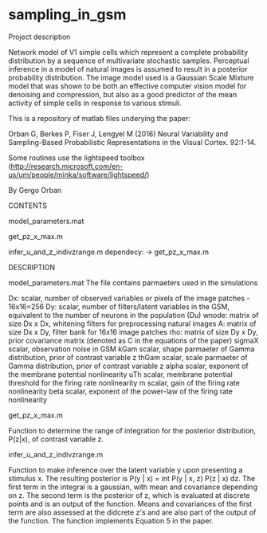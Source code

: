 # sampling_in_gsm
Project description

Network model of V1 simple cells which represent a complete probability distribution by a sequence of multivariate stochastic samples. Perceptual inference in a model of natural images is assumed to result in a posterior probability distribution. The image model used is a Gaussian Scale Mixture model that was shown to be both an effective computer vision model for denoising and compression, but also as a good predictor of the mean activity of simple cells in response to various stimuli.

This is a repository of matlab files underying the paper:

Orban G, Berkes P, Fiser J, Lengyel M (2016) Neural Variability and Sampling-Based Probabilistic Representations in the Visual Cortex. 92:1-14.

Some routines use the lightspeed toolbox (http://research.microsoft.com/en-us/um/people/minka/software/lightspeed/)

By Gergo Orban

CONTENTS

model_parameters.mat

get_pz_x_max.m

infer_u_and_z_indivzrange.m     dependecy: -> get_pz_x_max.m

DESCRIPTION

model_parameters.mat
The file contains parmaeters used in the simulations

Dx:     scalar, number of observed variables or pixels of the image patches - 16x16=256
Dy:     scalar, number of filters/latent variables in the GSM, equivalent to the number of neurons in the population (Du)
wnode:  matrix of size Dx x Dx, whitening filters for preprocessing natural images
A:      matrix of size Dx x Dy, filter bank for 16x16 image patches
rho:    matrix of size Dy x Dy, prior covariance matrix (denoted as C in the equations of the paper)
sigmaX  scalar, observation noise in GSM
kGam    scalar, shape parmaeter of Gamma distribution, prior of contrast variable z
thGam   scalar, scale parmaeter of Gamma distribution, prior of contrast variable z
alpha   scalar, exponent of the membrane potential nonlinearity
uTh     scalar, membrane potential threshold for the firing rate nonlinearity
m       scalar, gain of the firing rate nonlinearity
beta    scalar, exponent of the power-law of the firing rate nonlinearity

get_pz_x_max.m

Function to determine the range of integration for the posterior distribution, P(z|x), of contrast variable z.

infer_u_and_z_indivzrange.m

Function to make inference over the latent variable y upon presenting a stimulus x. The resulting posterior is P(y | x) = int P(y | x, z) P(z | x) dz. The first term in the integral is a gaussian, with mean and covariance depending on z. The second term is the posterior of z, which is evaluated at discrete points and is an output of the function. Means and covariances of the first term are also assessed at the didcrete z's and are also part of the output of the function. The function implements Equation 5 in the paper.

